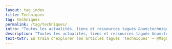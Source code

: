 ```yaml
---
layout: tag_index
title: Techniques
tag: techniques
permalink: /tag/techniques/
intro: "Toutes les actualités, liens et ressources tagués &num;techniques."
description: "Toutes les actualités, liens et ressources tagués &num;techniques."
text-twtr: En train d'explorer les articles tagués 'techniques' — @MagDuWebdesign
---
```

